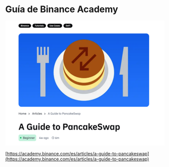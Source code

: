 # Guía de Binance Academy

![](<../.gitbook/assets/image (6) (1) (1).png>)

[https://academy.binance.com/es/articles/a-guide-to-pancakeswap](https://academy.binance.com/es/articles/a-guide-to-pancakeswap)
